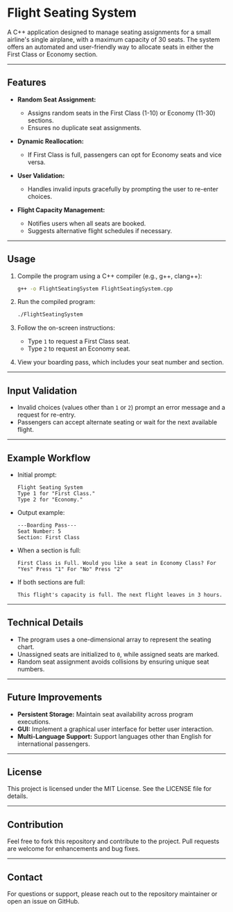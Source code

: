 # Flight Seating System

A C++ application designed to manage seating assignments for a small airline's single airplane, with a maximum capacity of 30 seats. The system offers an automated and user-friendly way to allocate seats in either the First Class or Economy section.

---

## Features

- **Random Seat Assignment:**
  - Assigns random seats in the First Class (1-10) or Economy (11-30) sections.
  - Ensures no duplicate seat assignments.

- **Dynamic Reallocation:**
  - If First Class is full, passengers can opt for Economy seats and vice versa.

- **User Validation:**
  - Handles invalid inputs gracefully by prompting the user to re-enter choices.

- **Flight Capacity Management:**
  - Notifies users when all seats are booked.
  - Suggests alternative flight schedules if necessary.

---

## Usage

1. Compile the program using a C++ compiler (e.g., g++, clang++):
   ```bash
   g++ -o FlightSeatingSystem FlightSeatingSystem.cpp
   ```

2. Run the compiled program:
   ```bash
   ./FlightSeatingSystem
   ```

3. Follow the on-screen instructions:
   - Type `1` to request a First Class seat.
   - Type `2` to request an Economy seat.

4. View your boarding pass, which includes your seat number and section.

---

## Input Validation

- Invalid choices (values other than `1` or `2`) prompt an error message and a request for re-entry.
- Passengers can accept alternate seating or wait for the next available flight.

---

## Example Workflow

- Initial prompt:
  ```
  Flight Seating System
  Type 1 for "First Class."
  Type 2 for "Economy."
  ```
- Output example:
  ```
  ---Boarding Pass---
  Seat Number: 5
  Section: First Class
  ```
- When a section is full:
  ```
  First Class is Full. Would you like a seat in Economy Class? For "Yes" Press "1" For "No" Press "2"
  ```
- If both sections are full:
  ```
  This flight's capacity is full. The next flight leaves in 3 hours.
  ```

---

## Technical Details

- The program uses a one-dimensional array to represent the seating chart.
- Unassigned seats are initialized to `0`, while assigned seats are marked.
- Random seat assignment avoids collisions by ensuring unique seat numbers.

---

## Future Improvements

- **Persistent Storage:** Maintain seat availability across program executions.
- **GUI:** Implement a graphical user interface for better user interaction.
- **Multi-Language Support:** Support languages other than English for international passengers.

---

## License

This project is licensed under the MIT License. See the LICENSE file for details.

---

## Contribution

Feel free to fork this repository and contribute to the project. Pull requests are welcome for enhancements and bug fixes.

---

## Contact

For questions or support, please reach out to the repository maintainer or open an issue on GitHub.

